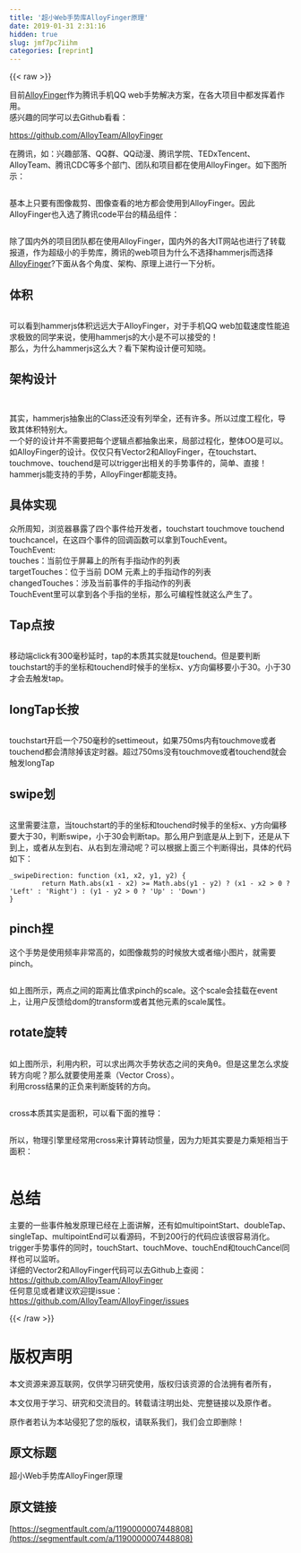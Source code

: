 ```yaml
---
title: '超小Web手势库AlloyFinger原理' 
date: 2019-01-31 2:31:16
hidden: true
slug: jmf7pc7iihm
categories: [reprint]
---
```


{{< raw >}}

                    
<p>目前<a href="https://github.com/AlloyTeam/AlloyFinger" rel="nofollow noreferrer" target="_blank">AlloyFinger</a>作为腾讯手机QQ web手势解决方案，在各大项目中都发挥着作用。<br>感兴趣的同学可以去Github看看：</p>
<p><a href="https://github.com/AlloyTeam/AlloyFinger" rel="nofollow noreferrer" target="_blank">https://github.com/AlloyTeam/AlloyFinger</a></p>
<p>在腾讯，如：兴趣部落、QQ群、QQ动漫、腾讯学院、TEDxTencent、 AlloyTeam、腾讯CDC等多个部门、团队和项目都在使用AlloyFinger。如下图所示：</p>
<p><span class="img-wrap"><img data-src="/img/remote/1460000007448811?w=701&amp;h=521" src="https://static.alili.tech/img/remote/1460000007448811?w=701&amp;h=521" alt="" title="" style="cursor: pointer; display: inline;"></span></p>
<p>基本上只要有图像裁剪、图像查看的地方都会使用到AlloyFinger。因此AlloyFinger也入选了腾讯code平台的精品组件：</p>
<p><span class="img-wrap"><img data-src="/img/remote/1460000007448812?w=373&amp;h=115" src="https://static.alili.tech/img/remote/1460000007448812?w=373&amp;h=115" alt="" title="" style="cursor: pointer; display: inline;"></span></p>
<p>除了国内外的项目团队都在使用AlloyFinger，国内外的各大IT网站也进行了转载报道，作为超级小的手势库，腾讯的web项目为什么不选择hammerjs而选择<a href="https://github.com/AlloyTeam/AlloyFinger" rel="nofollow noreferrer" target="_blank">AlloyFinger</a>?下面从各个角度、架构、原理上进行一下分析。</p>
<h2 id="articleHeader0">体积</h2>
<p><span class="img-wrap"><img data-src="/img/remote/1460000007448813?w=427&amp;h=236" src="https://static.alili.tech/img/remote/1460000007448813?w=427&amp;h=236" alt="" title="" style="cursor: pointer; display: inline;"></span></p>
<p>可以看到hammerjs体积远远大于AlloyFinger，对于手机QQ web加载速度性能追求极致的同学来说，使用hammerjs的大小是不可以接受的！<br>那么，为什么hammerjs这么大？看下架构设计便可知晓。</p>
<h2 id="articleHeader1">架构设计</h2>
<p><span class="img-wrap"><img data-src="/img/remote/1460000007448814?w=886&amp;h=440" src="https://static.alili.tech/img/remote/1460000007448814?w=886&amp;h=440" alt="" title="" style="cursor: pointer; display: inline;"></span></p>
<p><span class="img-wrap"><img data-src="/img/remote/1460000007448815?w=767&amp;h=448" src="https://static.alili.tech/img/remote/1460000007448815?w=767&amp;h=448" alt="" title="" style="cursor: pointer; display: inline;"></span></p>
<p>其实，hammerjs抽象出的Class还没有列举全，还有许多。所以过度工程化，导致其体积特别大。<br>一个好的设计并不需要把每个逻辑点都抽象出来，局部过程化，整体OO是可以。如AlloyFinger的设计。仅仅只有Vector2和AlloyFinger，在touchstart、touchmove、touchend是可以trigger出相关的手势事件的，简单、直接！hammerjs能支持的手势，AlloyFinger都能支持。</p>
<h2 id="articleHeader2">具体实现</h2>
<p>众所周知，浏览器暴露了四个事件给开发者，touchstart touchmove touchend touchcancel，在这四个事件的回调函数可以拿到TouchEvent。<br>TouchEvent:<br>touches：当前位于屏幕上的所有手指动作的列表<br>targetTouches：位于当前 DOM 元素上的手指动作的列表<br>changedTouches：涉及当前事件的手指动作的列表<br>TouchEvent里可以拿到各个手指的坐标，那么可编程性就这么产生了。</p>
<h2 id="articleHeader3">Tap点按</h2>
<p><span class="img-wrap"><img data-src="/img/remote/1460000007448816?w=119&amp;h=156" src="https://static.alili.tech/img/remote/1460000007448816?w=119&amp;h=156" alt="" title="" style="cursor: pointer; display: inline;"></span></p>
<p>移动端click有300毫秒延时，tap的本质其实就是touchend。但是要判断touchstart的手的坐标和touchend时候手的坐标x、y方向偏移要小于30。小于30才会去触发tap。</p>
<h2 id="articleHeader4">longTap长按</h2>
<p><span class="img-wrap"><img data-src="/img/remote/1460000007448817?w=112&amp;h=148" src="https://static.alili.tech/img/remote/1460000007448817?w=112&amp;h=148" alt="" title="" style="cursor: pointer; display: inline;"></span></p>
<p>touchstart开启一个750毫秒的settimeout，如果750ms内有touchmove或者touchend都会清除掉该定时器。超过750ms没有touchmove或者touchend就会触发longTap</p>
<h2 id="articleHeader5">swipe划</h2>
<p><span class="img-wrap"><img data-src="/img/remote/1460000007448818?w=173&amp;h=193" src="https://static.alili.tech/img/remote/1460000007448818?w=173&amp;h=193" alt="" title="" style="cursor: pointer; display: inline;"></span></p>
<p>这里需要注意，当touchstart的手的坐标和touchend时候手的坐标x、y方向偏移要大于30，判断swipe，小于30会判断tap。那么用户到底是从上到下，还是从下到上，或者从左到右、从右到左滑动呢？可以根据上面三个判断得出，具体的代码如下：</p>
<div class="widget-codetool" style="display:none;">
      <div class="widget-codetool--inner">
      <span class="selectCode code-tool" data-toggle="tooltip" data-placement="top" title="" data-original-title="全选"></span>
      <span type="button" class="copyCode code-tool" data-toggle="tooltip" data-placement="top" data-clipboard-text="_swipeDirection: function (x1, x2, y1, y2) {
        return Math.abs(x1 - x2) >= Math.abs(y1 - y2) ? (x1 - x2 > 0 ? 'Left' : 'Right') : (y1 - y2 > 0 ? 'Up' : 'Down')
}" title="" data-original-title="复制"></span>
      <span type="button" class="saveToNote code-tool" data-toggle="tooltip" data-placement="top" title="" data-original-title="放进笔记"></span>
      </div>
      </div><pre class="javascript hljs"><code class="js">_swipeDirection: <span class="hljs-function"><span class="hljs-keyword">function</span> (<span class="hljs-params">x1, x2, y1, y2</span>) </span>{
        <span class="hljs-keyword">return</span> <span class="hljs-built_in">Math</span>.abs(x1 - x2) &gt;= <span class="hljs-built_in">Math</span>.abs(y1 - y2) ? (x1 - x2 &gt; <span class="hljs-number">0</span> ? <span class="hljs-string">'Left'</span> : <span class="hljs-string">'Right'</span>) : (y1 - y2 &gt; <span class="hljs-number">0</span> ? <span class="hljs-string">'Up'</span> : <span class="hljs-string">'Down'</span>)
}</code></pre>
<h2 id="articleHeader6">pinch捏</h2>
<p>这个手势是使用频率非常高的，如图像裁剪的时候放大或者缩小图片，就需要pinch。</p>
<p><span class="img-wrap"><img data-src="/img/remote/1460000007448819?w=456&amp;h=279" src="https://static.alili.tech/img/remote/1460000007448819?w=456&amp;h=279" alt="" title="" style="cursor: pointer; display: inline;"></span></p>
<p>如上图所示，两点之间的距离比值求pinch的scale。这个scale会挂载在event上，让用户反馈给dom的transform或者其他元素的scale属性。</p>
<h2 id="articleHeader7">rotate旋转</h2>
<p><span class="img-wrap"><img data-src="/img/remote/1460000007448820?w=633&amp;h=265" src="https://static.alili.tech/img/remote/1460000007448820?w=633&amp;h=265" alt="" title="" style="cursor: pointer; display: inline;"></span></p>
<p>如上图所示，利用内积，可以求出两次手势状态之间的夹角θ。但是这里怎么求旋转方向呢？那么就要使用差乘（Vector Cross）。<br>利用cross结果的正负来判断旋转的方向。</p>
<p><span class="img-wrap"><img data-src="/img/remote/1460000007448821?w=737&amp;h=358" src="https://static.alili.tech/img/remote/1460000007448821?w=737&amp;h=358" alt="" title="" style="cursor: pointer; display: inline;"></span></p>
<p>cross本质其实是面积，可以看下面的推导：</p>
<p><span class="img-wrap"><img data-src="/img/remote/1460000007448822?w=598&amp;h=519" src="https://static.alili.tech/img/remote/1460000007448822?w=598&amp;h=519" alt="" title="" style="cursor: pointer;"></span></p>
<p>所以，物理引擎里经常用cross来计算转动惯量，因为力矩其实要是力乘矩相当于面积：</p>
<p><span class="img-wrap"><img data-src="/img/remote/1460000007448823?w=863&amp;h=480" src="https://static.alili.tech/img/remote/1460000007448823?w=863&amp;h=480" alt="" title="" style="cursor: pointer; display: inline;"></span></p>
<h1 id="articleHeader8">总结</h1>
<p>主要的一些事件触发原理已经在上面讲解，还有如multipointStart、doubleTap、singleTap、multipointEnd可以看源码，不到200行的代码应该很容易消化。trigger手势事件的同时，touchStart、touchMove、touchEnd和touchCancel同样也可以监听。<br>详细的Vector2和AlloyFinger代码可以去Github上查阅：<br><a href="https://github.com/AlloyTeam/AlloyFinger" rel="nofollow noreferrer" target="_blank">https://github.com/AlloyTeam/AlloyFinger</a><br>任何意见或者建议欢迎提issue：<br><a href="https://github.com/AlloyTeam/AlloyFinger/issues" rel="nofollow noreferrer" target="_blank">https://github.com/AlloyTeam/AlloyFinger/issues</a></p>

                
{{< /raw >}}

# 版权声明
本文资源来源互联网，仅供学习研究使用，版权归该资源的合法拥有者所有，

本文仅用于学习、研究和交流目的。转载请注明出处、完整链接以及原作者。

原作者若认为本站侵犯了您的版权，请联系我们，我们会立即删除！

## 原文标题
超小Web手势库AlloyFinger原理

## 原文链接
[https://segmentfault.com/a/1190000007448808](https://segmentfault.com/a/1190000007448808)

